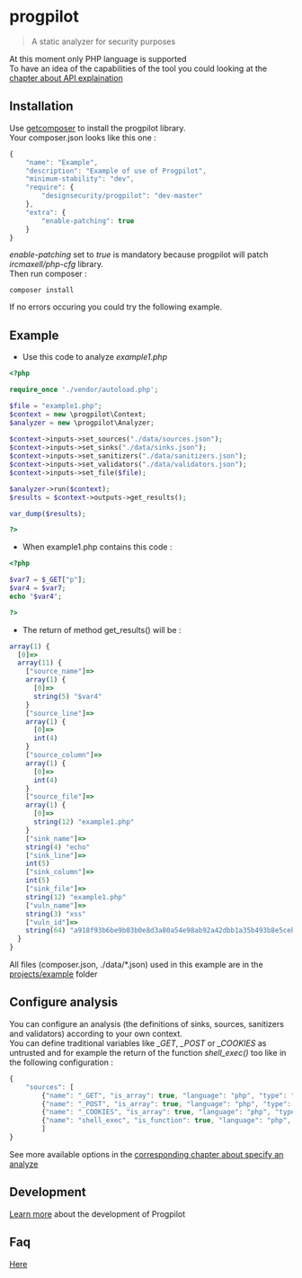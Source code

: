 # progpilot
> A static analyzer for security purposes

At this moment only PHP language is supported  
To have an idea of the capabilities of the tool you could looking at the [chapter about API explaination](./doc/API.md)

## Installation
Use [getcomposer](https://getcomposer.org/) to install the progpilot library.  
Your composer.json looks like this one :
```javascript
{
    "name": "Example",
    "description": "Example of use of Progpilot",
    "minimum-stability": "dev",
    "require": {
        "designsecurity/progpilot": "dev-master"
    },
    "extra": {
        "enable-patching": true
    }
} 
```
*enable-patching* set to *true* is mandatory because progpilot will patch *ircmaxell/php-cfg* library.  
Then run composer :
```shell
composer install
```
If no errors occuring you could try the following example.

## Example
- Use this code to analyze *example1.php*
```php
<?php

require_once './vendor/autoload.php';

$file = "example1.php";
$context = new \progpilot\Context;
$analyzer = new \progpilot\Analyzer;
		
$context->inputs->set_sources("./data/sources.json");
$context->inputs->set_sinks("./data/sinks.json");
$context->inputs->set_sanitizers("./data/sanitizers.json");
$context->inputs->set_validators("./data/validators.json");
$context->inputs->set_file($file);

$analyzer->run($context);
$results = $context->outputs->get_results();

var_dump($results);

?>	 
```
- When example1.php contains this code :
```php
<?php

$var7 = $_GET["p"];
$var4 = $var7;
echo "$var4";

?>	
```
- The return of method get_results() will be :
```javascript
array(1) {
  [0]=>
  array(11) {
    ["source_name"]=>
    array(1) {
      [0]=>
      string(5) "$var4"
    }
    ["source_line"]=>
    array(1) {
      [0]=>
      int(4)
    }
    ["source_column"]=>
    array(1) {
      [0]=>
      int(4)
    }
    ["source_file"]=>
    array(1) {
      [0]=>
      string(12) "example1.php"
    }
    ["sink_name"]=>
    string(4) "echo"
    ["sink_line"]=>
    int(5)
    ["sink_column"]=>
    int(5)
    ["sink_file"]=>
    string(12) "example1.php"
    ["vuln_name"]=>
    string(3) "xss"
    ["vuln_id"]=>
    string(64) "a918f93b6be9b03b0e8d3a80a54e98ab92a42dbb1a35b493b8e5ceb5328162ef"
  }
}
```
All files (composer.json, ./data/*.json) used in this example are in the [projects/example](./projects/example) folder

## Configure analysis
You can configure an analysis (the definitions of sinks, sources, sanitizers and validators) according to your own context.  
You can define traditional variables like *_GET*, *_POST* or *_COOKIES* as untrusted and for example the return of the function *shell_exec()* too like in the following configuration :
```javascript
{
    "sources": [
        {"name": "_GET", "is_array": true, "language": "php", "type": "HTTP Parameter"},
        {"name": "_POST", "is_array": true, "language": "php", "type": "HTTP Parameter"},
        {"name": "_COOKIES", "is_array": true, "language": "php", "type": "HTTP Parameter"},
        {"name": "shell_exec", "is_function": true, "language": "php", "type": "command return"}
		]
}
```
See more available options in the [corresponding chapter about specify an analyze](./doc/SPECIFY_ANALYZE.md)

## Development
[Learn more](./doc/DEV.md) about the development of Progpilot

## Faq
[Here](./doc/FAQ.md)

